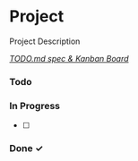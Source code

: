 # Project

Project Description

<em>[TODO.md spec & Kanban Board](https://bit.ly/3fCwKfM)</em>

### Todo


### In Progress

- [ ]   

### Done ✓


